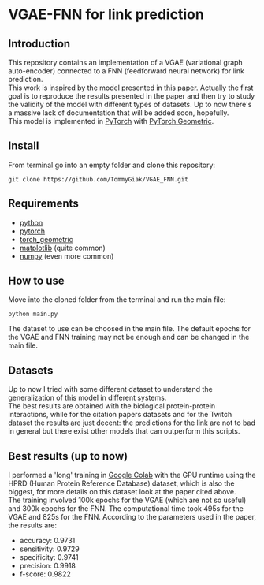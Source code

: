 # VGAE-FNN for link prediction
## Introduction
This repository contains an implementation of a VGAE (variational graph auto-encoder) connected to a FNN (feedforward neural network) for link prediction.\
This work is inspired by the model presented in [this paper](https://bmcbioinformatics.biomedcentral.com/articles/10.1186/s12859-020-03646-8). Actually the first goal is to reproduce the results presented in the paper and then try to study the validity of the model with different types of datasets.
Up to now there's a massive lack of documentation that will be added soon, hopefully.\
This model is implemented in [PyTorch](https://pytorch.org) with [PyTorch Geometric](https://pytorch-geometric.readthedocs.io/en/latest/#).

## Install
From terminal go into an empty folder and clone this repository:
```shell
git clone https://github.com/TommyGiak/VGAE_FNN.git
```

## Requirements 
- [python](https://www.python.org)
- [pytorch](https://pytorch.org/get-started/locally/)
- [torch_geometric](https://pytorch-geometric.readthedocs.io/en/latest/install/installation.html#)
- [matplotlib](https://matplotlib.org/stable/) (quite common)
- [numpy](https://numpy.org/install/) (even more common)

## How to use
Move into the cloned folder from the terminal and run the main file:
```shell
python main.py
```
The dataset to use can be choosed in the main file. The default epochs for the VGAE and FNN training may not be enough and can be changed in the main file.

## Datasets 
Up to now I tried with some different dataset to understand the generalization of this model in different systems.\
The best results are obtained with the biological protein-protein interactions, while for the citation papers datasets and for the Twitch dataset the results are just decent: the predictions for the link are not to bad in general but there exist other models that can outperform this scripts.

## Best results (up to now)
I performed a 'long' training in [Google Colab](https://colab.research.google.com) with the GPU runtime using the HPRD (Human Protein Reference Database) dataset, which is also the biggest, for more details on this dataset look at the paper cited above.\
The training involved 100k epochs for the VGAE (which are not so useful) and 300k epochs for the FNN. The computational time took 495s for the VGAE and 825s for the FNN. According to the parameters used in the paper, the results are:
- accuracy: 0.9731
- sensitivity: 0.9729
- specificity: 0.9741
- precision: 0.9918
- f-score: 0.9822
